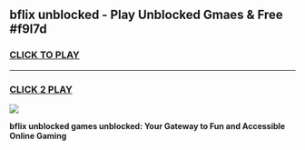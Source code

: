 
## bflix unblocked - Play Unblocked Gmaes & Free #f9l7d
<h3>
<a href="https://news.freeplayer.one?title=bflix_unblocked&ref=24F">CLICK TO PLAY</a></h3>
<hr>

<h3>
<a href="https://news.freeplayer.one?title=bflix_unblocked&ref=24F">CLICK 2 PLAY</a>
  
</h3>

<a href="https://news.freeplayer.one?title=bflix_unblocked&ref=24F/"><img src="https://clearcache.store/games.png"></a>


**bflix unblocked games unblocked: Your Gateway to Fun and Accessible Online Gaming**

